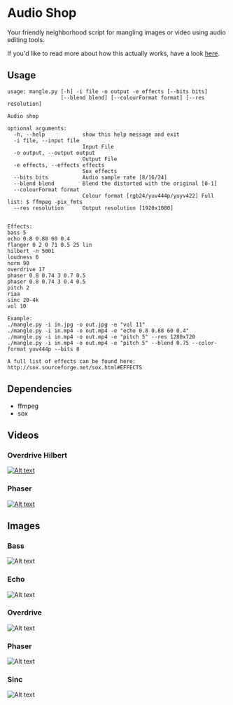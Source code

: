 # Audio Shop
Your friendly neighborhood script for mangling images or video using audio editing tools.

If you'd like to read more about how this actually works, have a look [here](http://memcpy.io/audio-editing-images.html).

## Usage

	usage: mangle.py [-h] -i file -o output -e effects [--bits bits]
					 [--blend blend] [--colourFormat format] [--res resolution]
	
	Audio shop
	
	optional arguments:
	  -h, --help            show this help message and exit
	  -i file, --input file
							Input File
	  -o output, --output output
							Output File
	  -e effects, --effects effects
							Sox effects
	  --bits bits           Audio sample rate [8/16/24]
	  --blend blend         Blend the distorted with the original [0-1]
	  --colourFormat format
							Colour format [rgb24/yuv444p/yuyv422] Full list: $ ffmpeg -pix_fmts
	  --res resolution      Output resolution [1920x1080]


	Effects:
	bass 5
	echo 0.8 0.88 60 0.4
	flanger 0 2 0 71 0.5 25 lin
	hilbert -n 5001
	loudness 6
	norm 90
	overdrive 17
	phaser 0.8 0.74 3 0.7 0.5
	phaser 0.8 0.74 3 0.4 0.5
	pitch 2
	riaa
	sinc 20-4k
	vol 10

	Example:
	./mangle.py -i in.jpg -o out.jpg -e "vol 11"
	./mangle.py -i in.mp4 -o out.mp4 -e "echo 0.8 0.88 60 0.4"
	./mangle.py -i in.mp4 -o out.mp4 -e "pitch 5" --res 1280x720
	./mangle.py -i in.mp4 -o out.mp4 -e "pitch 5" --blend 0.75 --color-format yuv444p --bits 8

	A full list of effects can be found here: http://sox.sourceforge.net/sox.html#EFFECTS

	
## Dependencies
 * ffmpeg
 * sox


## Videos
### Overdrive Hilbert
[![Alt text](/../media/apollo_b8_fyuv444p_overdrive_hilbert.gif?raw=true "Apollo 11 launch")](/../media/apollo_b8_fyuv444p_overdrive_hilbert.mp4?raw=true)

### Phaser
[![Alt text](/../media/wright_b24_frgb48be_phaser.gif?raw=true "Wright")](/../media/wright_b24_frgb48be_phaser.gif?raw=true)

## Images
### Bass
![Alt text](/../media/eiffel_tower_bass.jpg?raw=true "eiffel_tower bass")

### Echo
![Alt text](/../media/eiffel_tower_echo.jpg?raw=true "eiffel_tower echo")

### Overdrive
![Alt text](/../media/eiffel_tower_overdrive.jpg?raw=true "eiffel_tower overdrive")

### Phaser
![Alt text](/../media/eiffel_tower_phaser.jpg?raw=true "eiffel_tower phaser")

### Sinc
![Alt text](/../media/eiffel_tower_sinc.jpg?raw=true "eiffel_tower sinc")
